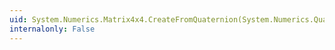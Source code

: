 ```yaml
---
uid: System.Numerics.Matrix4x4.CreateFromQuaternion(System.Numerics.Quaternion)
internalonly: False
---
```

